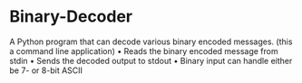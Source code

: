 # Binary-Decoder
A Python program that can decode various binary encoded messages. (this a command line application)
• Reads the binary encoded message from stdin
• Sends the decoded output to stdout
• Binary input can handle either be 7- or 8-bit ASCII
